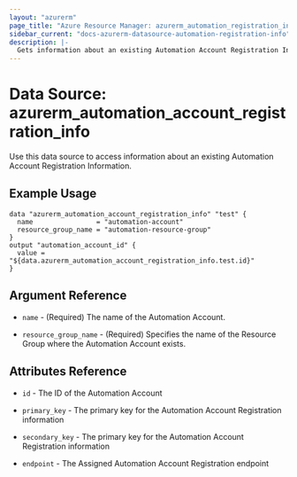 ```yaml
---
layout: "azurerm"
page_title: "Azure Resource Manager: azurerm_automation_registration_info"
sidebar_current: "docs-azurerm-datasource-automation-registration-info"
description: |-
  Gets information about an existing Automation Account Registration Information.
---
```


# Data Source: azurerm_automation_account_registration_info

Use this data source to access information about an existing Automation Account Registration Information.

## Example Usage

```hcl
data "azurerm_automation_account_registration_info" "test" {
  name                = "automation-account"
  resource_group_name = "automation-resource-group"
}
output "automation_account_id" {
  value = "${data.azurerm_automation_account_registration_info.test.id}"
}
```

## Argument Reference

* `name` - (Required) The name of the Automation Account.

* `resource_group_name` - (Required) Specifies the name of the Resource Group where the Automation Account exists.

## Attributes Reference

* `id` - The ID of the Automation Account

* `primary_key` - The primary key for the Automation Account Registration information

* `secondary_key` - The primary key for the Automation Account Registration information

* `endpoint` - The Assigned Automation Account Registration endpoint
